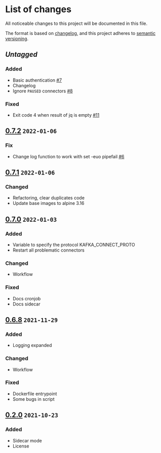 # List of changes

All noticeable changes to this project will be documented in this file.

The format is based on [changelog][keepachangelog], and this project adheres
to [semantic versioning][semver].

## _Untagged_

### Added

* Basic authentication [#7](https://github.com/sentoz/kafka-connect-restart/issues/7)
* Changelog
* Ignore `PAUSED` connectors [#8](https://github.com/sentoz/kafka-connect-restart/issues/8)

### Fixed

* Exit code 4 when result of jq is empty [#11](https://github.com/sentoz/kafka-connect-restart/issues/11)

## [0.7.2][] `2022-01-06`

### Fix

* Change log function to work with set -euo pipefail
  [#6](https://github.com/sentoz/kafka-connect-restart/pull/6)

## [0.7.1][] `2022-01-06`

### Changed

* Refactoring, clear duplicates code
* Update base images to alpine 3.16

## [0.7.0][] `2022-01-03`

### Added

* Variable to specify the protocol KAFKA_CONNECT_PROTO
* Restart all problematic connectors

### Changed

* Workflow

### Fixed

* Docs cronjob
* Docs sidecar

## [0.6.8][] `2021-11-29`

### Added

* Logging expanded

### Changed

* Workflow

### Fixed

* Dockerfile entrypoint
* Some bugs in script

## [0.2.0][] `2021-10-23`

### Added

* Sidecar mode
* License

<!-- Links -->

[keepachangelog]: https://keepachangelog.com/ru/1.0.0/
[semver]: https://semver.org/spec/v2.0.0.html

<!-- Tags -->

[0.7.2]: https://github.com/sentoz/kafka-connect-restart/tree/0.7.2
[0.7.1]: https://github.com/sentoz/kafka-connect-restart/tree/0.7.1
[0.7.0]: https://github.com/sentoz/kafka-connect-restart/tree/0.7.0
[0.6.8]: https://github.com/sentoz/kafka-connect-restart/tree/0.6.8
[0.2.0]: https://github.com/sentoz/kafka-connect-restart/tree/0.2.0
